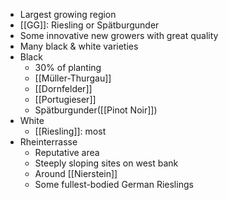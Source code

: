 + Largest growing region
+ [[GG]]: Riesling or Spätburgunder
+ Some innovative new growers with great quality
+ Many black & white varieties
+ Black
	+ 30% of planting
	+ [[Müller-Thurgau]]
	+ [[Dornfelder]]
	+ [[Portugieser]]
	+ Spätburgunder([[Pinot Noir]])
+ White
	+ [[Riesling]]: most
+ Rheinterrasse
	+ Reputative area
	+ Steeply sloping sites on west bank
	+ Around [[Nierstein]] 
	+ Some fullest-bodied German Rieslings

